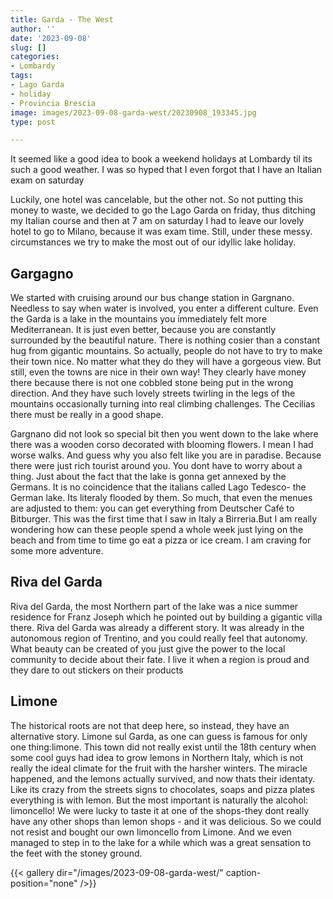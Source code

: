 ```yaml
---
title: Garda - The West
author: ''
date: '2023-09-08'
slug: []
categories:
- Lombardy
tags:
- Lago Garda
- holiday
- Provincia Brescia
image: images/2023-09-08-garda-west/20230908_193345.jpg
type: post

---
```


It seemed like a good idea to book a weekend holidays at Lombardy til its such a good weather. I was so hyped that I even forgot that I have an Italian exam on saturday


Luckily, one hotel was cancelable, but the other not. So not putting this money to waste, we decided to go the Lago Garda on friday, thus ditching my Italian course and then at 7 am on saturday I had to leave our lovely hotel to go to Milano, because it was exam time. Still, under these messy.  circumstances we try to make the most out of our idyllic lake holiday.


## Gargagno
We started with cruising around our bus change station in Gargnano. Needless to say when water is involved, you enter a different culture. Even the Garda is a lake in the mountains you immediately felt more Mediterranean. It is just even better, because you are constantly surrounded by the beautiful nature. There is nothing cosier than a constant hug from gigantic mountains. So actually, people do not have to try to make their town nice. No matter what they do they will have a gorgeous view. But still, even the towns are nice in their own way! They clearly have money there because there is not one cobbled stone being put in the wrong direction. And they have such lovely streets twirling in the legs of the mountains occasionally turning into real climbing challenges. The Cecilias there must be really in a good shape.


Gargnano did not look so special bit then you went down to the lake where there was a wooden corso decorated with blooming flowers. I mean I had worse walks. And guess why you also felt like you are in paradise. Because there were just rich tourist around you. You dont have to worry about a thing. Just about the fact that the lake is gonna get annexed by the Germans. It is no coincidence that the italians called Lago Tedesco-  the German lake. Its literaly flooded by them. So much, that even the menues are adjusted to them: you can get everything from Deutscher Café to Bitburger. This was the first time that I saw in Italy a Birreria.But I am really wondering how can these people spend a whole week just lying on the beach and from time to time go eat a pizza or ice cream. I am craving for some more adventure.


## Riva del Garda
Riva del Garda, the most Northern part of the lake was a nice summer residence for Franz Joseph which he pointed out by building a gigantic villa there. Riva del Garda was already a different story. It was already in the autonomous region of Trentino, and you could really feel that autonomy. What beauty can be created of you just give the power to the local community to decide about their fate. I live it when a region is proud and they dare to out stickers on their products


## Limone
The historical roots are not that deep here, so instead, they have an alternative story. Limone sul Garda, as one can guess is famous for only one thing:limone. This town did not really exist until the 18th century when some cool guys had idea to grow lemons in Northern Italy, which is not really the ideal climate for the fruit with the harsher winters.  The miracle happened, and the lemons actually survived, and now thats their identaty. Like its crazy from the streets signs to chocolates, soaps and pizza plates everything is with lemon. But the most important is naturally the alcohol: limoncello! We were lucky to taste it at one of the shops-they dont really have any other shops than lemon shops - and it was delicious. So we could not resist and bought our own limoncello from Limone. And we even managed to step in to the lake for a while which was a great sensation to the feet with the stoney ground.

{{< gallery dir="/images/2023-09-08-garda-west/" caption-position="none" />}}


